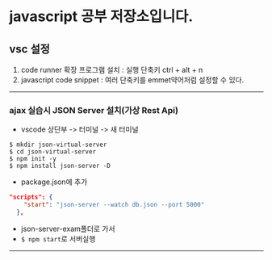 # javascript 공부 저장소입니다.
## vsc 설정
1. code runner 확장 프로그램 설치 : 실행 단축키 ctrl + alt + n
2. javascript code snippet : 여러 단축키를 emmet약어처럼 설정할 수 있다.

---

### ajax 실습시 JSON Server 설치(가상 Rest Api)

- vscode 상단부 -> 터미널 -> 새 터미널

```shell script
$ mkdir json-virtual-server
$ cd json-virtual-server
$ npm init -y
$ npm install json-server -D
```

- package.json에 추가
```json
"scripts": {
    "start": "json-server --watch db.json --port 5000"    
  },
```
- json-server-exam폴더로 가서
- `$ npm start`로 서버실행

---